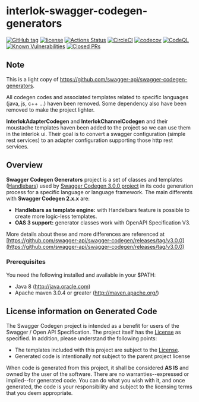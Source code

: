 # interlok-swagger-codegen-generators

[![GitHub tag](https://img.shields.io/github/tag/adaptris/interlok-swagger-codegen-generators.svg)](https://github.com/adaptris/interlok-swagger-codegen-generators/tags)
[![license](https://img.shields.io/github/license/adaptris/interlok-swagger-codegen-generators.svg)](https://github.com/adaptris/interlok-swagger-codegen-generators/blob/develop/LICENSE)
[![Actions Status](https://github.com/adaptris/interlok-swagger-codegen-generators/actions/workflows/gradle-publish.yml/badge.svg)](https://github.com/adaptris/interlok-swagger-codegen-generators/actions)
[![CircleCI](https://circleci.com/gh/adaptris/interlok-swagger-codegen-generators.svg?style=svg)](https://circleci.com/gh/adaptris/interlok-swagger-codegen-generators) [![codecov](https://codecov.io/gh/adaptris/interlok-swagger-codegen-generators/branch/develop/graph/badge.svg)](https://codecov.io/gh/adaptris/interlok-swagger-codegen-generators)
[![CodeQL](https://github.com/adaptris/interlok-swagger-codegen-generators/workflows/CodeQL/badge.svg)](https://github.com/adaptris/interlok-swagger-codegen-generators/security/code-scanning)
[![Known Vulnerabilities](https://snyk.io/test/github/adaptris/interlok-swagger-codegen-generators/badge.svg?targetFile=build.gradle)](https://snyk.io/test/github/adaptris/interlok-swagger-codegen-generators?targetFile=build.gradle)
[![Closed PRs](https://img.shields.io/github/issues-pr-closed/adaptris/interlok-swagger-codegen-generators)](https://github.com/adaptris/interlok-swagger-codegen-generators/pulls?q=is%3Apr+is%3Aclosed)

## Note
This is a light copy of https://github.com/swagger-api/swagger-codegen-generators.

All codegen codes and associated templates related to specific languages (java, js, c++ ...) haven been removed.
Some dependency also have been removed to make the project lighter.

**InterlokAdapterCodegen** and **InterlokChannelCodegen** and their moustache templates haven been added to the project so we can use them in the interlok ui.
Their goal is to convert a swagger configuration (simple rest services) to an adapter configuration supporting those http rest services.

## Overview
**Swagger Codegen Generators** project is a set of classes and templates ([Handlebars](https://jknack.github.io/handlebars.java)) used by [Swagger Codegen 3.0.0 project](https://github.com/swagger-api/swagger-codegen/tree/3.0.0) in its code generation process for a specific language or language framework. The main differents with **Swagger Codegen 2.x.x** are:

- **Handlebars as template engine:** with Handelbars feature is possible to create more logic-less templates.
- **OAS 3 support:** generator classes work with OpenAPI Specification V3.

More details about these and more differences are referenced at [https://github.com/swagger-api/swagger-codegen/releases/tag/v3.0.0](https://github.com/swagger-api/swagger-codegen/releases/tag/v3.0.0)

### Prerequisites
You need the following installed and available in your $PATH:

* Java 8 (http://java.oracle.com)
* Apache maven 3.0.4 or greater (http://maven.apache.org/)

## License information on Generated Code

The Swagger Codegen project is intended as a benefit for users of the Swagger / Open API Specification.  The project itself has the [License](#license) as specified.  In addition, please understand the following points:

* The templates included with this project are subject to the [License](#license).
* Generated code is intentionally _not_ subject to the parent project license

When code is generated from this project, it shall be considered **AS IS** and owned by the user of the software.  There are no warranties--expressed or implied--for generated code.  You can do what you wish with it, and once generated, the code is your responsibility and subject to the licensing terms that you deem appropriate.
